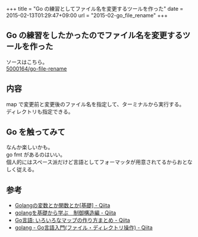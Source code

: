 +++
title = "Go の練習としてファイル名を変更するツールを作った"
date = 2015-02-13T01:29:47+09:00
url = "2015-02-go_file_rename"
+++

## Go の練習をしたかったのでファイル名を変更するツールを作った

ソースはこちら。  
[5000164/go-file-rename](https://github.com/5000164/go-file-rename)

## 内容

map で変更前と変更後のファイル名を指定して、ターミナルから実行する。  
ディレクトリも指定できる。

## Go を触ってみて

なんか楽しいかも。  
go fmt があるのはいい。  
個人的にはスペース派だけど言語としてフォーマッタが用意されてるからおとなしく従える。

## 参考

- [Golangの変数とか関数とか[基礎] - Qiita](http://qiita.com/mackiso/items/e435e154e3376a68dcca)
- [golangを基礎から学ぶ　制御構造編 - Qiita](http://qiita.com/high5/items/3fe34d2feeff2c11f5ca)
- [Go言語: いろいろなマップの作り方まとめ - Qiita](http://qiita.com/suin/items/7225ab9f2aeb6f55c606)
- [golang - Go言語入門(ファイル・ディレクトリ操作) - Qiita](http://qiita.com/knt45/items/557ee65c46a685ea4f59)
